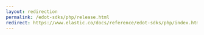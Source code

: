 ```yaml
---
layout: redirection
permalink: /edot-sdks/php/release.html
redirect: https://www.elastic.co/docs/reference/edot-sdks/php/index.html
---
```

